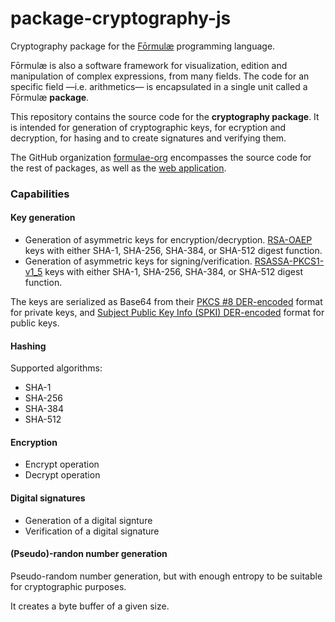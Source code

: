 # package-cryptography-js

Cryptography package for the [Fōrmulæ](https://formulae.org) programming language.

Fōrmulæ is also a software framework for visualization, edition and manipulation of complex expressions, from many fields. The code for an specific field —i.e. arithmetics— is encapsulated in a single unit called a Fōrmulæ **package**.

This repository contains the source code for the **cryptography package**. It is intended for generation of cryptographic keys, for ecryption and decryption, for hasing and to create signatures and verifying them.

The GitHub organization [formulae-org](https://github.com/formulae-org) encompasses the source code for the rest of packages, as well as the [web application](https://github.com/formulae-org/formulae-js).

<!-- Take a look at this [tutorial](https://formulae.org/?script=tutorials/Arithmetic) to know the capabilities of the Fōrmulæ arithmetic package. -->

### Capabilities ###

#### Key generation ####

* Generation of asymmetric keys for encryption/decryption. [RSA-OAEP](https://www.rfc-editor.org/rfc/rfc3447#section-7.1) keys with either SHA-1, SHA-256, SHA-384, or SHA-512 digest function.
* Generation of asymmetric keys for signing/verification. [RSASSA-PKCS1-v1_5](https://www.rfc-editor.org/rfc/rfc3447#section-8.2) keys with either SHA-1, SHA-256, SHA-384, or SHA-512 digest function.

The keys are serialized as Base64 from their [PKCS #8 DER-encoded](https://en.wikipedia.org/wiki/PKCS_8) format for private keys, and [Subject Public Key Info (SPKI) DER-encoded](https://datatracker.ietf.org/doc/html/rfc5280#section-4.1) format for public keys.

#### Hashing ####

Supported algorithms:

* SHA-1
* SHA-256
* SHA-384
* SHA-512

#### Encryption

* Encrypt operation
* Decrypt operation

#### Digital signatures ####

* Generation of a digital signture
* Verification of a digital signature

#### (Pseudo)-randon number generation

Pseudo-random number generation, but with enough entropy to be suitable for cryptographic purposes.

It creates a byte buffer of a given size.
